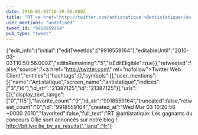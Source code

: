 ```yaml
---
date: 2010-03-03T10:20:56.000Z
title: "RT <a href='http://twitter.com/antistatique'>@antistatique</a>: Les gagnants du concours Ollie sont annoncés sur notre blog !  http://bit.ly/ollie_by_as_resultat″"
user_mentions: "undefined"
tweet_id: "9918559164"
pub_type: "tweet"
---
```

{"edit_info":{"initial":{"editTweetIds":["9918559164"],"editableUntil":"2010-03-03T10:50:56.000Z","editsRemaining":"5","isEditEligible":true}},"retweeted":false,"source":"<a href=\"http://twitter.com\" rel=\"nofollow\">Twitter Web Client</a>","entities":{"hashtags":[],"symbols":[],"user_mentions":[{"name":"Antistatique","screen_name":"antistatique","indices":["3","16"],"id_str":"21387125","id":"21387125"}],"urls":[]},"display_text_range":["0","115"],"favorite_count":"0","id_str":"9918559164","truncated":false,"retweet_count":"0","id":"9918559164","created_at":"Wed Mar 03 10:20:56 +0000 2010","favorited":false,"full_text":"RT @antistatique: Les gagnants du concours Ollie sont annoncés sur notre blog !  http://bit.ly/ollie_by_as_resultat","lang":"fr"}

